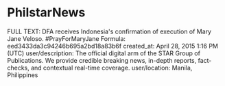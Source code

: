 # PhilstarNews

FULL TEXT: DFA receives Indonesia's confirmation of execution of Mary Jane Veloso. #PrayForMaryJane
Formula: eed3433da3c94246b695a2bd18a83b6f
created_at: April 28, 2015 1:16 PM (UTC)
user/description: The official digital arm of the STAR Group of Publications. We provide credible breaking news, in-depth reports, fact-checks, and contextual real-time coverage.
user/location: Manila, Philippines